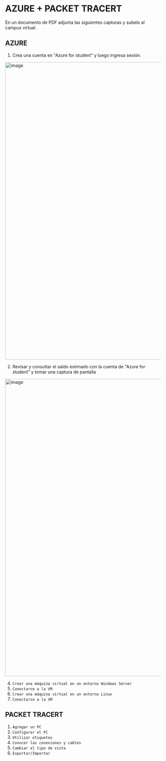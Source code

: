# AZURE + PACKET TRACERT
En un documento de PDF adjunta las siguientes capturas y subelo al campus virtual.

## AZURE
1. Crea una cuenta en "Azure for student" y luego ingresa sesión.
<img width="960" alt="image" src="https://github.com/calles/GII_Redes/assets/22343642/c26bb7ef-c6f2-476d-8393-c2a6d0ab851c">

2. Revisar y consultar el saldo estimado con la cuenta de "Azure for student" y tomar una captura de pantalla
<img width="960" alt="image" src="https://github.com/calles/GII_Redes/assets/22343642/522039be-e908-4a49-b913-3e8d22224902">

4. `Crear una máquina virtual en un entorno Windows Server`
5. `Conectarse a la VM`
6. `Crear una máquina virtual en un entorno Linux`
7. `Conectarse a la VM`

## PACKET TRACERT
1. `Agregar un PC`
2. `Configurar el PC`
3. `Utilizar etiquetas`
4. `Conocer las conexiones y cables`
5. `Cambiar el tipo de vista`
6.  `Exportar/Importar`
